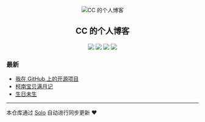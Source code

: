 <p align="center"><img alt="CC 的个人博客" src="https://static.b3log.org/images/brand/solo-32.png"></p><h2 align="center">
CC 的个人博客
</h2>

<h4 align="center"></h4>
<p align="center"><a title="CC 的个人博客" target="_blank" href="https://github.com/ccxuan/solo-blog"><img src="https://img.shields.io/github/last-commit/ccxuan/solo-blog.svg?style=flat-square&color=FF9900"></a>
<a title="GitHub repo size in bytes" target="_blank" href="https://github.com/ccxuan/solo-blog"><img src="https://img.shields.io/github/repo-size/ccxuan/solo-blog.svg?style=flat-square"></a>
<a title="Solo Version" target="_blank" href="https://github.com/b3log/solo/releases"><img src="https://img.shields.io/badge/solo-3.6.6-f1e05a.svg?style=flat-square&color=blueviolet"></a>
<a title="Hits" target="_blank" href="https://github.com/b3log/hits"><img src="https://hits.b3log.org/ccxuan/solo-blog.svg"></a></p>

### 最新

* [我在 GitHub 上的开源项目](https://ccxy.me/my-github-repos)
* [柯南宝贝满月记](https://ccxy.me/articles/2019/10/13/1570960090473.html)
* [生日未生](https://ccxy.me/articles/2019/08/30/1567164205073.html)



---

本仓库通过 [Solo](https://github.com/b3log/solo) 自动进行同步更新 ❤️ 